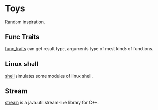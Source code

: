 # Toys

Random inspiration.

## Func Traits

[func\_traits](https://github.com/inhzus/toys/tree/master/src/func_traits) can get result type, arguments type of most kinds of functions.

## Linux shell

[shell](https://github.com/inhzus/toys/tree/master/src/shell) simulates some modules of linux shell.

## Stream

[stream](https://github.com/inhzus/toys/tree/master/src/stream) is a java.util.stream-like library for C++.

